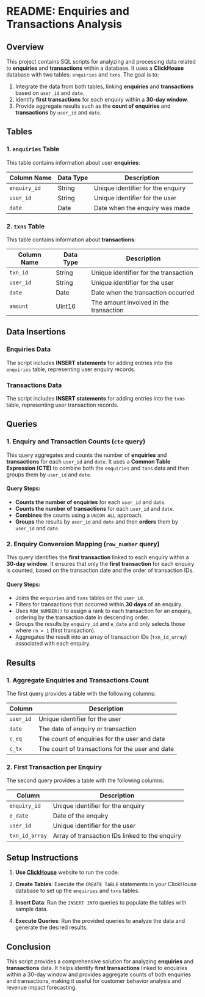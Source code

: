 # README: Enquiries and Transactions Analysis

## Overview

This project contains SQL scripts for analyzing and processing data related to **enquiries** and **transactions** within a database. It uses a **ClickHouse** database with two tables: `enquiries` and `txns`. The goal is to:

1. Integrate the data from both tables, linking **enquiries** and **transactions** based on `user_id` and `date`.
2. Identify **first transactions** for each enquiry within a **30-day window**.
3. Provide aggregate results such as the **count of enquiries** and **transactions** by `user_id` and `date`.

## Tables

### 1. `enquiries` Table

This table contains information about user **enquiries**:

| Column Name  | Data Type | Description                               |
|--------------|-----------|-------------------------------------------|
| `enquiry_id` | String    | Unique identifier for the enquiry         |
| `user_id`    | String    | Unique identifier for the user            |
| `date`       | Date      | Date when the enquiry was made            |

### 2. `txns` Table

This table contains information about **transactions**:

| Column Name  | Data Type | Description                               |
|--------------|-----------|-------------------------------------------|
| `txn_id`     | String    | Unique identifier for the transaction     |
| `user_id`    | String    | Unique identifier for the user            |
| `date`       | Date      | Date when the transaction occurred        |
| `amount`     | UInt16    | The amount involved in the transaction    |

## Data Insertions

### Enquiries Data

The script includes **INSERT statements** for adding entries into the `enquiries` table, representing user enquiry records.

### Transactions Data

The script includes **INSERT statements** for adding entries into the `txns` table, representing user transaction records.

## Queries

### 1. Enquiry and Transaction Counts (`cte` query)

This query aggregates and counts the number of **enquiries** and **transactions** for each `user_id` and `date`. It uses a **Common Table Expression (CTE)** to combine both the `enquiries` and `txns` data and then groups them by `user_id` and `date`.

#### Query Steps:
- **Counts the number of enquiries** for each `user_id` and `date`.
- **Counts the number of transactions** for each `user_id` and `date`.
- **Combines** the counts using a `UNION ALL` approach.
- **Groups** the results by `user_id` and `date` and then **orders** them by `user_id` and `date`.

### 2. Enquiry Conversion Mapping (`row_number` query)

This query identifies the **first transaction** linked to each enquiry within a **30-day window**. It ensures that only the **first transaction** for each enquiry is counted, based on the transaction date and the order of transaction IDs.

#### Query Steps:
- Joins the `enquiries` and `txns` tables on the `user_id`.
- Filters for transactions that occurred within **30 days** of an enquiry.
- Uses `ROW_NUMBER()` to assign a rank to each transaction for an enquiry, ordering by the transaction date in descending order.
- Groups the results by `enquiry_id` and `e_date` and only selects those where `rn = 1` (first transaction).
- Aggregates the result into an array of transaction IDs (`txn_id_array`) associated with each enquiry.

## Results

### 1. Aggregate Enquiries and Transactions Count

The first query provides a table with the following columns:

| Column    | Description                        |
|-----------|------------------------------------|
| `user_id` | Unique identifier for the user    |
| `date`    | The date of enquiry or transaction |
| `c_eq`    | The count of enquiries for the user and date |
| `c_tx`    | The count of transactions for the user and date |

### 2. First Transaction per Enquiry

The second query provides a table with the following columns:

| Column       | Description                                            |
|--------------|--------------------------------------------------------|
| `enquiry_id` | Unique identifier for the enquiry                      |
| `e_date`     | Date of the enquiry                                    |
| `user_id`    | Unique identifier for the user                         |
| `txn_id_array` | Array of transaction IDs linked to the enquiry        |

## Setup Instructions

1. **Use [ClickHouse](https://fiddle.clickhouse.com/)** website to run the code.

2. **Create Tables**: Execute the `CREATE TABLE` statements in your ClickHouse database to set up the `enquiries` and `txns` tables.

3. **Insert Data**: Run the `INSERT INTO` queries to populate the tables with sample data.

4. **Execute Queries**: Run the provided queries to analyze the data and generate the desired results.

## Conclusion

This script provides a comprehensive solution for analyzing **enquiries** and **transactions** data. It helps identify **first transactions** linked to enquiries within a 30-day window and provides aggregate counts of both enquiries and transactions, making it useful for customer behavior analysis and revenue impact forecasting.
